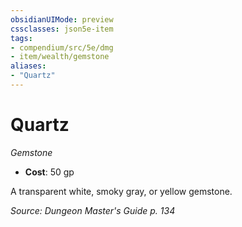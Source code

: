 ```yaml
---
obsidianUIMode: preview
cssclasses: json5e-item
tags:
- compendium/src/5e/dmg
- item/wealth/gemstone
aliases: 
- "Quartz"
---
```

# Quartz
*Gemstone*  

- **Cost**: 50 gp

A transparent white, smoky gray, or yellow gemstone.

*Source: Dungeon Master's Guide p. 134*